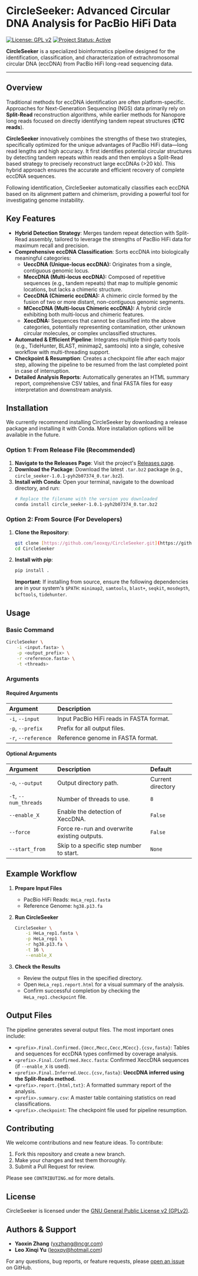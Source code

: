 # CircleSeeker: Advanced Circular DNA Analysis for PacBio HiFi Data

[![License: GPL v2](https://img.shields.io/badge/License-GPL%20v2-blue.svg)](https://www.gnu.org/licenses/old-licenses/gpl-2.0.en.html)
[![Project Status: Active](https://img.shields.io/badge/status-active-success.svg)](https://github.com/leoxqy/CircleSeeker/)

**CircleSeeker** is a specialized bioinformatics pipeline designed for the identification, classification, and characterization of extrachromosomal circular DNA (eccDNA) from PacBio HiFi long-read sequencing data.

---

## Overview

Traditional methods for eccDNA identification are often platform-specific. Approaches for Next-Generation Sequencing (NGS) data primarily rely on **Split-Read** reconstruction algorithms, while earlier methods for Nanopore long reads focused on directly identifying tandem repeat structures (**CTC reads**).

**CircleSeeker** innovatively combines the strengths of these two strategies, specifically optimized for the unique advantages of PacBio HiFi data—long read lengths and high accuracy. It first identifies potential circular structures by detecting tandem repeats within reads and then employs a Split-Read based strategy to precisely reconstruct large eccDNAs (>20 kb). This hybrid approach ensures the accurate and efficient recovery of complete eccDNA sequences.

Following identification, CircleSeeker automatically classifies each eccDNA based on its alignment pattern and chimerism, providing a powerful tool for investigating genome instability.

## Key Features

-   **Hybrid Detection Strategy**: Merges tandem repeat detection with Split-Read assembly, tailored to leverage the strengths of PacBio HiFi data for maximum recall and precision.
-   **Comprehensive eccDNA Classification**: Sorts eccDNA into biologically meaningful categories:
    -   **UeccDNA (Unique-locus eccDNA):** Originates from a single, contiguous genomic locus.
    -   **MeccDNA (Multi-locus eccDNA):** Composed of repetitive sequences (e.g., tandem repeats) that map to multiple genomic locations, but lacks a chimeric structure.
    -   **CeccDNA (Chimeric eccDNA):** A chimeric circle formed by the fusion of two or more distant, non-contiguous genomic segments.
    -   **MCeccDNA (Multi-locus Chimeric eccDNA):** A hybrid circle exhibiting both multi-locus and chimeric features.
    -   **XeccDNA:** Sequences that cannot be classified into the above categories, potentially representing contamination, other unknown circular molecules, or complex unclassified structures.
-   **Automated & Efficient Pipeline**: Integrates multiple third-party tools (e.g., TideHunter, BLAST, minimap2, samtools) into a single, cohesive workflow with multi-threading support.
-   **Checkpoint & Resumption**: Creates a checkpoint file after each major step, allowing the pipeline to be resumed from the last completed point in case of interruption.
-   **Detailed Analysis Reports**: Automatically generates an HTML summary report, comprehensive CSV tables, and final FASTA files for easy interpretation and downstream analysis.

## Installation

We currently recommend installing CircleSeeker by downloading a release package and installing it with Conda. More installation options will be available in the future.

### Option 1: From Release File (Recommended)

1.  **Navigate to the Releases Page**: Visit the project's [Releases page](https://github.com/leoxqy/CircleSeeker/releases).
2.  **Download the Package**: Download the latest `.tar.bz2` package (e.g., `circle_seeker-1.0.1-pyh2b07374_0.tar.bz2`).
3.  **Install with Conda**: Open your terminal, navigate to the download directory, and run:
    ```bash
    # Replace the filename with the version you downloaded
    conda install circle_seeker-1.0.1-pyh2b07374_0.tar.bz2
    ```

### Option 2: From Source (For Developers)

1.  **Clone the Repository**:
    ```bash
    git clone [https://github.com/leoxqy/CircleSeeker.git](https://github.com/leoxqy/CircleSeeker.git)
    cd CircleSeeker
    ```
2.  **Install with pip**:
    ```bash
    pip install .
    ```
    **Important**: If installing from source, ensure the following dependencies are in your system's `$PATH`:
    `minimap2`, `samtools`, `blast+`, `seqkit`, `mosdepth`, `bcftools`, `tidehunter`.

## Usage

### Basic Command
```bash
CircleSeeker \
    -i <input.fasta> \
    -p <output_prefix> \
    -r <reference.fasta> \
    -t <threads>
```

### Arguments

#### Required Arguments
| Argument            | Description                              |
| :------------------ | :--------------------------------------- |
| `-i`, `--input`     | Input PacBio HiFi reads in FASTA format. |
| `-p`, `--prefix`    | Prefix for all output files.             |
| `-r`, `--reference` | Reference genome in FASTA format.        |

#### Optional Arguments
| Argument              | Description                                  | Default           |
| :-------------------- | :------------------------------------------- | :---------------- |
| `-o`, `--output`      | Output directory path.                       | Current directory |
| `-t`, `--num_threads` | Number of threads to use.                    | `8`               |
| `--enable_X`          | Enable the detection of XeccDNA.             | `False`           |
| `--force`             | Force re-run and overwrite existing outputs. | `False`           |
| `--start_from`        | Skip to a specific step number to start.     | `None`            |

## Example Workflow

1.  **Prepare Input Files**
    -   PacBio HiFi Reads: `HeLa_rep1.fasta`
    -   Reference Genome: `hg38.p13.fa`

2.  **Run CircleSeeker**
    ```bash
    CircleSeeker \
        -i HeLa_rep1.fasta \
        -p HeLa_rep1 \
        -r hg38.p13.fa \
        -t 16 \
        --enable_X
    ```

3.  **Check the Results**
    -   Review the output files in the specified directory.
    -   Open `HeLa_rep1.report.html` for a visual summary of the analysis.
    -   Confirm successful completion by checking the `HeLa_rep1.checkpoint` file.

## Output Files

The pipeline generates several output files. The most important ones include:

-   `<prefix>.Final.Confirmed.{Uecc,Mecc,Cecc,MCecc}.{csv,fasta}`: Tables and sequences for eccDNA types confirmed by coverage analysis.
-   `<prefix>.Final.Confirmed.Xecc.fasta`: Confirmed XeccDNA sequences (if `--enable_X` is used).
-   `<prefix>.Final.Inferred.Uecc.{csv,fasta}`: **UeccDNA inferred using the Split-Reads method.**
-   `<prefix>.report.{html,txt}`: A formatted summary report of the analysis.
-   `<prefix>.summary.csv`: A master table containing statistics on read classifications.
-   `<prefix>.checkpoint`: The checkpoint file used for pipeline resumption.

## Contributing

We welcome contributions and new feature ideas. To contribute:
1.  Fork this repository and create a new branch.
2.  Make your changes and test them thoroughly.
3.  Submit a Pull Request for review.

Please see `CONTRIBUTING.md` for more details.

## License

CircleSeeker is licensed under the [GNU General Public License v2 (GPLv2)](https://www.gnu.org/licenses/old-licenses/gpl-2.0.en.html).

## Authors & Support

-   **Yaoxin Zhang** (yxzhang@ncgr.com)
-   **Leo Xinqi Yu** (leoxqy@hotmail.com)

For any questions, bug reports, or feature requests, please [open an issue](https://github.com/leoxqy/CircleSeeker/issues) on GitHub.
